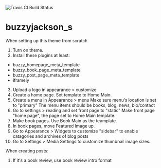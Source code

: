 ![Travis CI Build Status](https://travis-ci.org/Automattic/_s.svg?branch=master)

buzzyjackson_s
===

When setting up this theme from scratch

1. Turn on theme.
2. Install these plugins at least: 
  * buzzy_homepage_meta_template
  * buzzy_book_page_meta_template
  * buzzy_post_page_meta_template
  * iframely
3. Upload a logo in appearance > customize
4. Create a home page. Set template to Home Main.
5. Create a menu in Appearance > menu
   Make sure menu's location is set to "primary"
   The menu items should be books, blog, news, bio/contact
6. Go to settings > reading and set front page to "static" 
   Make front page "home page", the page set to Home Main template.
7. Make book pages. Use Book Main as the teamplate.
7. In book pages, move Featured Image up.
8. Go to Appearance > Widgets to customize "sidebar" to enable catagories and archives of blog posts
9. Go to Settings > Media Settings to customize thumbnail image sizes.

When creating posts:
1. If it's a book review, use book review intro format

